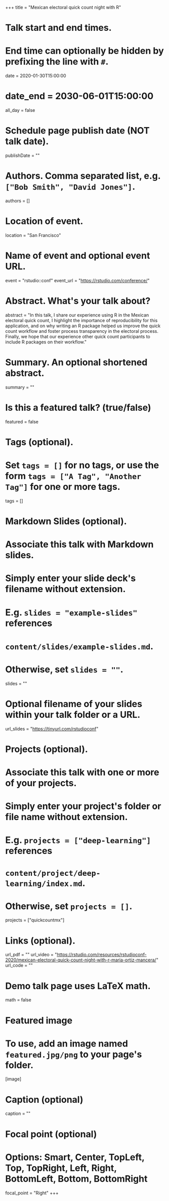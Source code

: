 +++
title = "Mexican electoral quick count night with R"

# Talk start and end times.
#   End time can optionally be hidden by prefixing the line with `#`.
date = 2020-01-30T15:00:00
# date_end = 2030-06-01T15:00:00
all_day = false

# Schedule page publish date (NOT talk date).
publishDate = ""

# Authors. Comma separated list, e.g. `["Bob Smith", "David Jones"]`.
authors = []

# Location of event.
location = "San Francisco"

# Name of event and optional event URL.
event = "rstudio::conf"
event_url = "https://rstudio.com/conference/"

# Abstract. What's your talk about?
abstract = "In this talk, I share our experience using R in the Mexican electoral quick count, I highlight the importance of reproducibility for this application, and on why writing an R package helped us improve the quick count workflow and foster process transparency in the electoral process. Finally, we hope that our experience other quick count participants to include R packages on their workflow."

# Summary. An optional shortened abstract.
summary = ""

# Is this a featured talk? (true/false)
featured = false

# Tags (optional).
#   Set `tags = []` for no tags, or use the form `tags = ["A Tag", "Another Tag"]` for one or more tags.
tags = []

# Markdown Slides (optional).
#   Associate this talk with Markdown slides.
#   Simply enter your slide deck's filename without extension.
#   E.g. `slides = "example-slides"` references 
#   `content/slides/example-slides.md`.
#   Otherwise, set `slides = ""`.
slides = ""

# Optional filename of your slides within your talk folder or a URL.
url_slides = "https://tinyurl.com/rstudioconf"

# Projects (optional).
#   Associate this talk with one or more of your projects.
#   Simply enter your project's folder or file name without extension.
#   E.g. `projects = ["deep-learning"]` references 
#   `content/project/deep-learning/index.md`.
#   Otherwise, set `projects = []`.
projects = ["quickcountmx"]

# Links (optional).
url_pdf = ""
url_video = "https://rstudio.com/resources/rstudioconf-2020/mexican-electoral-quick-count-night-with-r-maria-ortiz-mancera/"
url_code = ""

# Demo talk page uses LaTeX math.
math = false

# Featured image
# To use, add an image named `featured.jpg/png` to your page's folder. 
[image]
  # Caption (optional)
  caption = ""

  # Focal point (optional)
  # Options: Smart, Center, TopLeft, Top, TopRight, Left, Right, BottomLeft, Bottom, BottomRight
  focal_point = "Right"
+++
